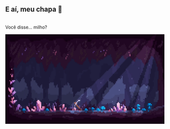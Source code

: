 ## E aí, meu chapa 👋 
<br> Você disse... milho? </br>

<img src = "mineralsgif.gif" width = "500px">
